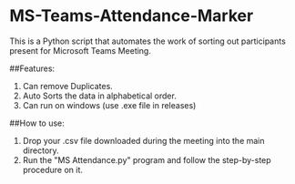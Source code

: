 # MS-Teams-Attendance-Marker
This is a Python script that automates the work of sorting out participants present for Microsoft Teams Meeting.

##Features:
1. Can remove Duplicates.
2. Auto Sorts the data in alphabetical order.
3. Can run on windows (use .exe file in releases)

##How to use:
1. Drop your .csv file downloaded during the meeting into the main directory.
2. Run the "MS Attendance.py" program and follow the step-by-step procedure on it.
